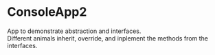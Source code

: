 # ConsoleApp2
App to demonstrate abstraction and interfaces.  
Different animals inherit, override, and inplement the methods from the interfaces.
